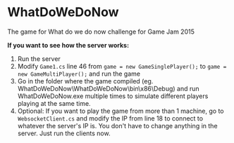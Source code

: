 # WhatDoWeDoNow
The game for What do we do now challenge for Game Jam 2015

**If you want to see how the server works:**

1. Run the server
2. Modify `Game1.cs` line 46 from `game = new GameSinglePlayer();` to `game = new GameMultiPlayer();` and run the game
3. Go in the folder where the game compiled (eg. WhatDoWeDoNow\WhatDoWeDoNow\bin\x86\Debug) and run WhatDoWeDoNow.exe multiple times to simulate different players playing at the same time.
4. Optional: If you want to play the game from more than 1 machine, go to `WebsocketClient.cs` and modify the IP from line 18 to connect to whatever the server's IP is. You don't have to change anything in the server. Just run the clients now.
